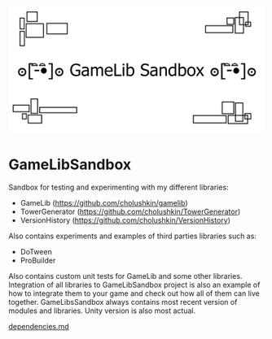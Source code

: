 ![logo](Images/repository-open-graph-gamelibsandbox.png)

# GameLibSandbox
Sandbox for testing and experimenting with my different libraries:
  * GameLib (https://github.com/cholushkin/gamelib)
  * TowerGenerator (https://github.com/cholushkin/TowerGenerator)
  * VersionHistory (https://github.com/cholushkin/VersionHistory)

Also contains experiments and examples of third parties libraries such as:
  * DoTween
  * ProBuilder


Also contains custom unit tests for GameLib and some other libraries.
Integration of all libraries to GameLibSandbox project is also an example of how to integrate them to your game and check out how all of them can live together. 
GameLibsSandbox always contains most recent version of modules and libraries. Unity version is also most actual.

[dependencies.md](dependencies.md)

